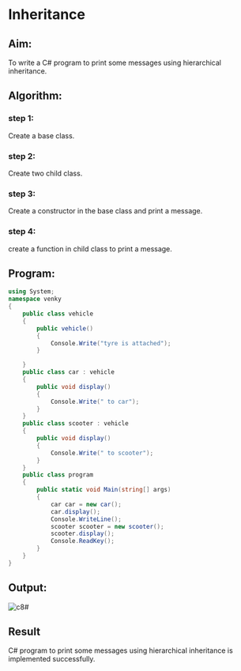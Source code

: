 # Inheritance

## Aim:
To write a C# program to print some messages using hierarchical inheritance.
## Algorithm:
### step 1: 
Create a base class.

### step 2:
Create two child class.

### step 3:
Create a constructor in the base class and print a message.

### step 4:
create a function in child class to print a message.


## Program:
```c#
using System;
namespace venky
{
    public class vehicle
    {
        public vehicle()
        {
            Console.Write("tyre is attached");
        }

    }
    public class car : vehicle
    {
        public void display()
        {
            Console.Write(" to car");
        }
    }
    public class scooter : vehicle
    {
        public void display()
        {
            Console.Write(" to scooter");
        }
    }
    public class program
    {
        public static void Main(string[] args)
        {
            car car = new car();
            car.display();
            Console.WriteLine();
            scooter scooter = new scooter();
            scooter.display();
            Console.ReadKey();
        }
    }
}
```
## Output:


![c8#](https://user-images.githubusercontent.com/75234983/173346530-9aed3eeb-b1f2-47db-a0db-35cf5ded348d.png)


## Result
C# program to print some messages using hierarchical inheritance is implemented successfully.
